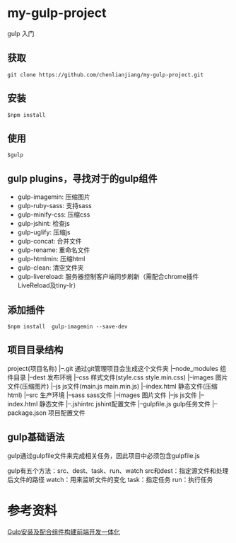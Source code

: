 # my-gulp-project
gulp 入门
## 获取

```
git clone https://github.com/chenlianjiang/my-gulp-project.git
```

## 安装

```
$npm install
```

## 使用

```
$gulp
```

## gulp plugins，寻找对于的gulp组件

- gulp-imagemin: 压缩图片
- gulp-ruby-sass: 支持sass
- gulp-minify-css: 压缩css
- gulp-jshint: 检查js
- gulp-uglify: 压缩js
- gulp-concat: 合并文件
- gulp-rename: 重命名文件
- gulp-htmlmin: 压缩html
- gulp-clean: 清空文件夹
- gulp-livereload: 服务器控制客户端同步刷新（需配合chrome插件LiveReload及tiny-lr）

## 添加插件

```
$npm install  gulp-imagemin --save-dev
```
## 项目目录结构

  project(项目名称)
  |–.git 通过git管理项目会生成这个文件夹
  |–node_modules 组件目录
  |–dest 发布环境
      |–css 样式文件(style.css style.min.css)
      |–images 图片文件(压缩图片)
      |–js js文件(main.js main.min.js)
      |–index.html 静态文件(压缩html)
  |–src 生产环境
      |–sass sass文件
      |–images 图片文件
      |–js js文件
      |–index.html 静态文件
  |–.jshintrc jshint配置文件
  |–gulpfile.js gulp任务文件
  |–package.json 项目配置文件

## gulp基础语法

gulp通过gulpfile文件来完成相关任务，因此项目中必须包含gulpfile.js

gulp有五个方法：src、dest、task、run、watch
src和dest：指定源文件和处理后文件的路径
watch：用来监听文件的变化
task：指定任务
run：执行任务

# 参考资料
[Gulp安装及配合组件构建前端开发一体化][1]

[1]: http://www.dbpoo.com/getting-started-with-gulp/
